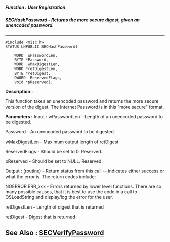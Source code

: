 ##### Function : User Registration
##### SECHashPassword - Returns the more secure digest, given an unencoded password. 
---
```
#include <misc.h>
STATUS LNPUBLIC SECHashPassword(

	WORD  wPasswordLen,
	BYTE *Password,
	WORD  wMaxDigestLen,
	WORD *retDigestLen,
	BYTE *retDigest,
	DWORD  ReservedFlags,
	void *pReserved);
```
**Description :**

This function takes an unencoded password and returns the more secure version 
of the digest. The Internet Password is in this "more secure" format.

**Parameters :**
Input :
wPasswordLen  -  Length of an unencoded password to be digested.

Password  -  An unencoded password to be digested

wMaxDigestLen  -  Maximum output length of retDigest

ReservedFlags  -  Should be set to 0. Reserved.

pReserved  -  Should be set to NULL. Reserved.

Output :
(routine)  -  Return status from this call -- indicates either success or what the error is. The return codes include:

NOERROR
ERR_xxx - Errors returned by lower level functions.  There are so many possible causes, that it is best to use the code in a call to OSLoadString and display/log the error for the user.


retDigestLen  -  Length of digest that is returned 

retDigest  -  Digest that is returned 


**See Also :**
[SECVerifyPassword](/domino-c-api-docs/reference/Func/SECVerifyPassword)
---
